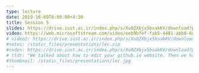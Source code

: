 ```yaml
---
type: lecture
date: 2019-10-09T8:00:00+4:30
title: Session 5
slides: https://drive.iust.ac.ir/index.php/s/Xu0ZXbjx5bsakKV/download?path=%2FSlides&files=lab2.pdf
video: https://web.microsoftstream.com/video/eeb9bfef-fab5-4481-abb0-6dd2320d8774
# video2: https://drive.iust.ac.ir/index.php/s/Xu0ZXbjx5bsakKV/download?path=%2FVideos&files=lab2b.mp4
#notes: /static_files/presentations/lec.zip
#codes: https://drive.iust.ac.ir/index.php/s/Xu0ZXbjx5bsakKV/download?path=%2FCode&files=S4.zip
# tldr: "We talked about how to edit your github.io website. Then we had a quick introduction to networking and the internet, starting from the physical layer all the way up to the application layer. In the second half of the class we spent time learning about variables and functions in Python. We ended the class with a homework to build a scalable ascii-art rocket."
#thumbnail: /static_files/presentations/lec.jpg
---
```

